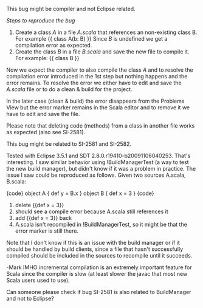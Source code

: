 This bug might be compiler and not Eclipse related.

*Steps to reproduce the bug*

 1. Create a class _A_ in a file _A.scala_ that references an non-existing class B. For example {{ class A(b: B) }} Since _B_ is undefined we get a compilation error as expected.
 2. Create the class _B_ in a file _B.scala_ and save the new file to compile it. For example: {{ class B }}

Now we expect the compiler to also compile the class _A_ and to resolve the compilation error introduced in the 1st step but nothing happens and the error remains. To resolve the error we either have to edit and save the _A.scala_ file or to do a clean & build for the project.

In the later case (clean & build) the error disappears from the Problems View but the error marker remains in the Scala editor and to remove it we have to edit and save the file.

Please note that deleting code (methods) from a class in another file works as expected (also see SI-2581).

This bug might be related to SI-2581 and SI-2582.

Tested with Eclipse 3.5.1 and SDT 2.8.0.r19410-b20091106040253.
That's interesting.  I saw similar behavior using !BuildManagerTest (a way to test the new build manager), but didn't know if it was a problem in practice.  The issue I saw could be reproduced as follows.  Given two sources A.scala, B.scala:

{code}
object A {
 def y = B.x
}
object B {
 def x = 3
}
{code}

 1. delete {{def x = 3}}
 1. should see a compile error because A.scala still references it
 1. add {{def x = 3}} back
 1. A.scala isn't recompiled in !BuildManagerTest, so it might be that the error marker is still there.  

Note that I don't know if this is an issue with the build manager or if it should be handled by build clients, since a file that hasn't successfully compiled should be included in the sources to recompile until it succeeds.

-Mark
IMHO incremental compilation is an extremely important feature for Scala since the compiler is slow (at least slower the javac that most new Scala users used to use).

Can someone please check if bug SI-2581 is also related to BuildManager and not to Eclipse?
